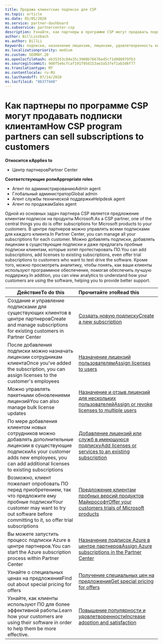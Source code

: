 ```yaml
---
title: Продажа клиентских подписок для CSP
ms.topic: article
ms.date: 05/05/2020
ms.service: partner-dashboard
ms.subservice: partnercenter-csp
description: Узнайте, как партнеры в программе CSP могут продавать подписки клиентам и управлять ими через центр партнеров.
author: BillLinzbach
ms.author: BillLi
Keywords: подписки, назначение лицензии, лицензии, удовлетворенность клиентов, подписки Azure
ms.localizationpriority: medium
ms.custom: SEOMAY.20
ms.openlocfilehash: eb35353c84e35c3900b76676ed5cf1d908979fb3
ms.sourcegitcommit: 9d0f5e6cfcaf191f95d153ae3a53fef1ab3d6f77
ms.translationtype: MT
ms.contentlocale: ru-RU
ms.lasthandoff: 07/14/2020
ms.locfileid: "86377448"
---
```

# <a name="how-csp-program-partners-can-sell-subscriptions-to-customers"></a><span data-ttu-id="6a9e0-104">Как партнеры по программе CSP могут продавать подписки клиентам</span><span class="sxs-lookup"><span data-stu-id="6a9e0-104">How CSP program partners can sell subscriptions to customers</span></span>

<span data-ttu-id="6a9e0-105">**Относится к**</span><span class="sxs-lookup"><span data-stu-id="6a9e0-105">**Applies to**</span></span>

-  <span data-ttu-id="6a9e0-106">Центр партнеров</span><span class="sxs-lookup"><span data-stu-id="6a9e0-106">Partner Center</span></span>

<span data-ttu-id="6a9e0-107">**Соответствующие роли**</span><span class="sxs-lookup"><span data-stu-id="6a9e0-107">**Appropriate roles**</span></span>

- <span data-ttu-id="6a9e0-108">Агент по администрированию</span><span class="sxs-lookup"><span data-stu-id="6a9e0-108">Admin agent</span></span>
- <span data-ttu-id="6a9e0-109">Глобальный администратор</span><span class="sxs-lookup"><span data-stu-id="6a9e0-109">Global admin</span></span>
- <span data-ttu-id="6a9e0-110">Агент службы технической поддержки</span><span class="sxs-lookup"><span data-stu-id="6a9e0-110">Helpdesk agent</span></span>
- <span data-ttu-id="6a9e0-111">Агент по продажам</span><span class="sxs-lookup"><span data-stu-id="6a9e0-111">Sales agent</span></span>

<span data-ttu-id="6a9e0-112">Одной из основных задач партнера CSP является предложение клиентам подписок на продукты Microsoft.</span><span class="sxs-lookup"><span data-stu-id="6a9e0-112">As a CSP partner, one of the central things you do is offer subscriptions for Microsoft products to your customers.</span></span> <span data-ttu-id="6a9e0-113">В центре партнеров можно управлять всеми подписками для каждого клиента.</span><span class="sxs-lookup"><span data-stu-id="6a9e0-113">In Partner Center, you can manage all your subscriptions for each customer.</span></span> <span data-ttu-id="6a9e0-114">Можно добавлять подписки, добавлять лицензии в существующие подписки и даже предлагать пробные подписки клиентам, которые хотят протестировать ПО.</span><span class="sxs-lookup"><span data-stu-id="6a9e0-114">You can add subscriptions, add licenses to existing subscriptions, even offer trial subscriptions to customers who want to test drive the software.</span></span> <span data-ttu-id="6a9e0-115">Кроме того, можно просмотреть аналитику, чтобы понять, как ваши клиенты используют программное обеспечение, помогая обеспечить лучшую поддержку.</span><span class="sxs-lookup"><span data-stu-id="6a9e0-115">In addition, you can view analytics to understand how your customers are using the software, helping you to provide better support.</span></span>

|<span data-ttu-id="6a9e0-116">**Действие**</span><span class="sxs-lookup"><span data-stu-id="6a9e0-116">**To do this**</span></span>   |<span data-ttu-id="6a9e0-117">**Прочитайте это**</span><span class="sxs-lookup"><span data-stu-id="6a9e0-117">**Read this**</span></span>   |
|----------------------|:----------------------|
|<span data-ttu-id="6a9e0-118">Создание и управление подписками для существующих клиентов в центре партнеров</span><span class="sxs-lookup"><span data-stu-id="6a9e0-118">Create and manage subscriptions for existing customers in Partner Center</span></span>|[<span data-ttu-id="6a9e0-119">Создать новую подписку</span><span class="sxs-lookup"><span data-stu-id="6a9e0-119">Create a new subscription</span></span>](create-a-new-subscription.md)|
|<span data-ttu-id="6a9e0-120">После добавления подписки можно назначать лицензии сотрудникам клиента</span><span class="sxs-lookup"><span data-stu-id="6a9e0-120">Once you've added the subscription, you can assign licenses to the customer's employees</span></span>  |[<span data-ttu-id="6a9e0-121">Назначение лицензий пользователям</span><span class="sxs-lookup"><span data-stu-id="6a9e0-121">Assign licenses to users</span></span>](assign-licenses-to-users.md)|
|<span data-ttu-id="6a9e0-122">Можно управлять пакетными обновлениями лицензий</span><span class="sxs-lookup"><span data-stu-id="6a9e0-122">You can also manage bulk license updates</span></span>   |[<span data-ttu-id="6a9e0-123">Назначение и отзыв лицензий для нескольких пользователей</span><span class="sxs-lookup"><span data-stu-id="6a9e0-123">Assign or revoke licenses to multiple users</span></span>](bulk-license-provisioning-for-multiple-users.md)|
|<span data-ttu-id="6a9e0-124">По мере добавления клиентом новых сотрудников можно добавлять дополнительные лицензии в существующие подписки</span><span class="sxs-lookup"><span data-stu-id="6a9e0-124">As your customer adds new employees, you can add additional licenses to existing subscriptions</span></span>   |[<span data-ttu-id="6a9e0-125">Добавление лицензий или служб в имеющуюся подписку</span><span class="sxs-lookup"><span data-stu-id="6a9e0-125">Add licenses or services to an existing subscription</span></span>](add-licenses-or-services-to-an-existing-subscription.md)|
|<span data-ttu-id="6a9e0-126">Возможно, клиент пожелает опробовать ПО перед приобретением, так что предложите ему пробные подписки</span><span class="sxs-lookup"><span data-stu-id="6a9e0-126">Your customer may want to try out software before committing to it, so offer trial subscriptions</span></span>    |[<span data-ttu-id="6a9e0-127">Предложение клиентам пробных версий продуктов Майкрософт</span><span class="sxs-lookup"><span data-stu-id="6a9e0-127">Offer your customers trials of Microsoft products</span></span>](offer-your-customers-trials-of-microsoft-products.md)|
|<span data-ttu-id="6a9e0-128">Вы можете запустить процесс подписки Azure в центре партнеров.</span><span class="sxs-lookup"><span data-stu-id="6a9e0-128">You can start the Azure subscription process within Partner Center</span></span>   |[<span data-ttu-id="6a9e0-129">Назначение подписок Azure в центре партнеров</span><span class="sxs-lookup"><span data-stu-id="6a9e0-129">Assign Azure subscriptions in the Partner Center</span></span>](assign-azure-subscriptions.md)|
|<span data-ttu-id="6a9e0-130">Узнайте о специальных ценах на предложения</span><span class="sxs-lookup"><span data-stu-id="6a9e0-130">Find out about special pricing for offers</span></span>   |[<span data-ttu-id="6a9e0-131">Получение специальных цен на предложения</span><span class="sxs-lookup"><span data-stu-id="6a9e0-131">Get special pricing for offers</span></span>](get-special-pricing-for-offers.md)|
|<span data-ttu-id="6a9e0-132">Узнайте, как клиенты используют ПО для более эффективной работы.</span><span class="sxs-lookup"><span data-stu-id="6a9e0-132">Learn how your customers are using their software in order to help them be more effective.</span></span>   | [<span data-ttu-id="6a9e0-133">Повышение популярности и удовлетворенности</span><span class="sxs-lookup"><span data-stu-id="6a9e0-133">Increase adoption and satisfaction</span></span>](increasing-adoption-and-satisfaction.md)   |
